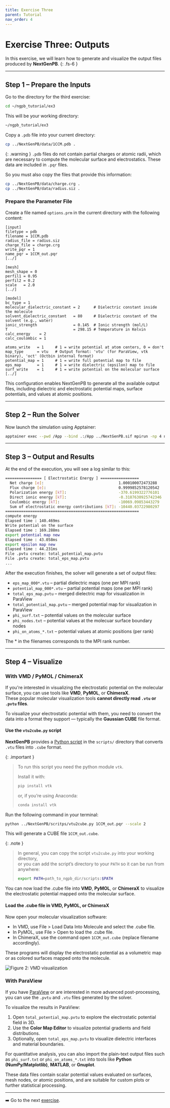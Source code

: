 ```yaml
---
title: Exercise Three
parent: Tutorial
nav_order: 4
---
```


# Exercise Three: Outputs

In this exercise, we will learn how to generate and visualize the output files produced by **NextGenPB**.
{: .fs-6 }

---

## Step 1 – Prepare the Inputs

Go to the directory for the third exercise:

```bash
cd ~/ngpb_tutorial/ex3
```

This will be your working directory:

```bash
~/ngpb_tutorial/ex3
```

Copy a `.pdb` file into your current directory:

```bash
cp ../NextGenPB/data/1CCM.pdb .
```

{: .warning }
`.pdb` files do not contain partial charges or atomic radii, which are necessary to compute the molecular surface and electrostatics. These data are included in `.pqr` files.

So you must also copy the files that provide this information:

```bash
cp ../NextGenPB/data/charge.crg .
cp ../NextGenPB/data/radius.siz .
```

### Prepare the Parameter File

Create a file named `options.prm` in the current directory with the following content:

```
[input]
filetype = pdb
filename = 1CCM.pdb
radius_file = radius.siz
charge_file = charge.crg
write_pqr = 1
name_pqr = 1CCM_out.pqr
[../]

[mesh]
mesh_shape = 0
perfil1 = 0.95
perfil2 = 0.2
scale   = 2.0
[../]

[model]
bc_type = 1                                
molecular_dielectric_constant = 2      # Dielectric constant inside the molecule
solvent_dielectric_constant   = 80     # Dielectric constant of the solvent (e.g., water)
ionic_strength                = 0.145  # Ionic strength (mol/L)
T                             = 298.15 # Temperature in Kelvin
calc_energy    = 2
calc_coulombic = 1

atoms_write   = 1     # 1 = write potential at atom centers, 0 = don't
map_type      = vtu   # Output format: 'vtu' (for ParaView, vtk binary), 'oct' (Octbin internal format)
potential_map = 1     # 1 = write full potential map to file
eps_map       = 1     # 1 = write dielectric (epsilon) map to file
surf_write    = 1     # 1 = write potential on the molecular surface
[../]
```

This configuration enables NextGenPB to generate all the available output files, including dielectric and electrostatic potential maps, surface potentials, and values at atomic positions.

---


## Step 2 – Run the Solver

Now launch the simulation using Apptainer:

```bash
apptainer exec --pwd /App --bind .:/App ../NextGenPB.sif mpirun -np 4 ngpb --prmfile options.prm
```

---

## Step 3 – Output and Results

At the end of the execution, you will see a log similar to this:

```bash
================ [ Electrostatic Energy ] =================
  Net charge [e]:                                 1.000100072473288
  Flux charge [e]:                                0.9999852578120542
  Polarization energy [kT]:                       -370.6199322776101
  Direct ionic energy [kT]:                       -0.3187630925742346
  Coulombic energy [kT]:                          -10069.09853443279
  Sum of electrostatic energy contributions [kT]: -10440.03722980297
===========================================================
compute energy
Elapsed time : 140.469ms
Write potential on the surface
Elapsed time : 169.288ms
export potential map new
Elapsed time : 43.058ms
export epsilon map new
Elapsed time : 44.231ms
File .pvtu create: total_potential_map.pvtu
File .pvtu create: total_eps_map.pvtu
...
```

After the execution finishes, the solver will generate a set of output files:
- `eps_map_000*.vtu` – partial dielectric maps (one per MPI rank)
- `potential_map_000*.vtu` – partial potential maps (one per MPI rank)
- `total_eps_map.pvtu` – merged dielectric map for visualization in ParaView
- `total_potential_map.pvtu` – merged potential map for visualization in ParaView
- `phi_surf.txt` – potential values on the molecular surface
- `phi_nodes.txt` – potential values at the molecuar surface boundary nodes
- `phi_on_atoms_*.txt` – potential values at atomic positions (per rank)

The * in the filenames corresponds to the MPI rank number.

---

## Step 4 – Visualize

### With VMD / PyMOL / ChimeraX

If you're interested in visualizing the electrostatic potential on the molecular surface, you can use tools like **VMD**, **PyMOL**, or **ChimeraX**.  
These popular molecular visualization tools **cannot directly read `.vtu` or `.pvtu` files**.

To visualize your electrostatic potential with them, you need to convert the data into a format they support — typically the **Gaussian CUBE** file format.

####  Use the `vtu2cube.py` script

**NextGenPB** provides a [Python script](https://github.com/concept-lab/NextGenPB/tree/main/scripts) in the `scripts/` directory that converts `.vtu` files into `.cube` format.

{: .important }
>To run this script you need the python module `vtk`.
>
>Install it with:
>```bash
>pip install vtk
>```
>
>or, if you’re using Anaconda:
>
>```bash
>conda install vtk
>```

Run the following command in your terminal:

```bash
python ../NextGenPB/scritps/vtu2cube.py 1CCM_out.pqr --scale 2
```

This will generate a CUBE file `1CCM_out.cube`.

{: .note }
> In general, you can copy the script `vtu2cube.py` into your working directory,  
> or you can add the script’s directory to your `PATH` so it can be run from anywhere:
>
> ```bash
> export PATH=path_to_ngpb_dir/scripts:$PATH
> ```

You can now load the .cube file into **VMD**, **PyMOL**, or **ChimeraX** to visualize the electrostatic potential mapped onto the molecular surface.


#### Load the .cube file in VMD, PyMOL, or ChimeraX

Now open your molecular visualization software:

- In VMD, use File > Load Data Into Molecule and select the .cube file.
- In PyMOL, use File > Open to load the .cube file.
- In ChimeraX, use the command open `1CCM_out.cube` (replace filename accordingly).

These programs will display the electrostatic potential as a volumetric map or as colored surfaces mapped onto the molecule.

![Figure 2: VMD visualization](/nextgenpb_tutorial/docs/images/vmdscene.png)


### With ParaView

If you have [ParaView](https://www.paraview.org/) or are interested in more advanced post-processing, you can use the `.pvtu` and `.vtu` files generated by the solver.

To visualize the results in ParaView:

1. Open `total_potential_map.pvtu` to explore the electrostatic potential field in 3D.
2. Use the **Color Map Editor** to visualize potential gradients and field distributions.
3. Optionally, open `total_eps_map.pvtu` to visualize dielectric interfaces and material boundaries.

For quantitative analysis, you can also import the plain-text output files such as `phi_surf.txt` or `phi_on_atoms_*.txt` into tools like **Python (NumPy/Matplotlib)**, **MATLAB**, or **Gnuplot**.

These data files contain scalar potential values evaluated on surfaces, mesh nodes, or atomic positions, and are suitable for custom plots or further statistical processing.

---

➡️ Go to the next [exercise](/nextgenpb_tutorial/docs/tutorial/ex4).
